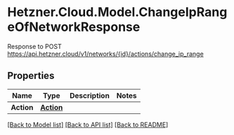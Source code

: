 # Hetzner.Cloud.Model.ChangeIpRangeOfNetworkResponse
Response to POST https://api.hetzner.cloud/v1/networks/{id}/actions/change_ip_range

## Properties

Name | Type | Description | Notes
------------ | ------------- | ------------- | -------------
**Action** | [**Action**](Action.md) |  | 

[[Back to Model list]](../../README.md#documentation-for-models) [[Back to API list]](../../README.md#documentation-for-api-endpoints) [[Back to README]](../../README.md)

